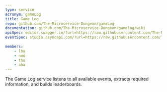 ```yaml
---
type: service
acronym: gameLog
title: Game Log
repo: github.com/The-Microservice-Dungeon/gameLog
documentation: github.com/The-Microservice-Dungeon/gamelog/wiki
apiSpec: editor.swagger.io/?url=https://raw.githubusercontent.com/The-Microservice-Dungeon/gamelog/main/docs/api-spec.yaml
eventSpec: studio.asyncapi.com/?url=https://raw.githubusercontent.com/The-Microservice-Dungeon/gamelog/main/docs/event-spec.yaml
    
members:
    - lba
    - nmü
    - thu
    - aha
---
```


The Game Log service listens to all available events, extracts required information, 
and builds leaderboards.